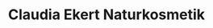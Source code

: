 ---
title: "Claudia Ekert Naturkosmetik"
url: /dortmund/claudia-ekert-naturkosmetik/
shop: Kosmetik
---